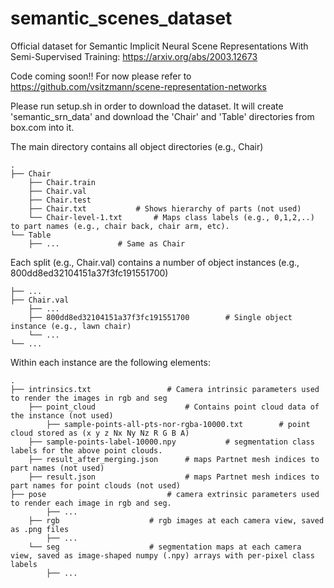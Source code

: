 # semantic_scenes_dataset
Official dataset for Semantic Implicit Neural Scene Representations With Semi-Supervised Training: https://arxiv.org/abs/2003.12673

Code coming soon!! For now please refer to https://github.com/vsitzmann/scene-representation-networks

Please run setup.sh in order to download the dataset. It will create 'semantic_srn_data' and download the 'Chair' and 'Table' directories from box.com into it.

The main directory contains all object directories (e.g., Chair) 
	
	.
	├── Chair
		├── Chair.train
		├── Chair.val
		├── Chair.test
		├── Chair.txt			# Shows hierarchy of parts (not used)
		└── Chair-level-1.txt		# Maps class labels (e.g., 0,1,2,..) to part names (e.g., chair back, chair arm, etc).
	└── Table
		├── ...				# Same as Chair
		



Each split (e.g., Chair.val) contains a number of object instances (e.g., 800dd8ed32104151a37f3fc191551700)
	
	├── ...
	├── Chair.val
		├── ...
		├── 800dd8ed32104151a37f3fc191551700 		# Single object instance (e.g., lawn chair)
		└── ...
	└── ...

Within each instance are the following elements:

	.
	├── intrinsics.txt                 # Camera intrinsic parameters used to render the images in rgb and seg
    	├── point_cloud                    # Contains point cloud data of the instance (not used)
    		├── sample-points-all-pts-nor-rgba-10000.txt		# point cloud stored as (x y z Nx Ny Nz R G B A)
		├── sample-points-label-10000.npy			# segmentation class labels for the above point clouds. 
    	├── result_after_merging.json      # maps Partnet mesh indices to part names (not used)
    	├── result.json                    # maps Partnet mesh indices to part names for point clouds (not used)
	├── pose                           # camera extrinsic parameters used to render each image in rgb and seg.
    		├── ...
    	├── rgb			      	   # rgb images at each camera view, saved as .png files
    		├── ...
    	└── seg			           # segmentation maps at each camera view, saved as image-shaped numpy (.npy) arrays with per-pixel class labels
    		├── ...
	

